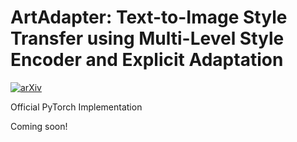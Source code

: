 # ArtAdapter: Text-to-Image Style Transfer using Multi-Level Style Encoder and Explicit Adaptation

[![arXiv](https://img.shields.io/badge/arXiv-2311.16973-b31b1b.svg)]([https://arxiv.org/pdf/2311.16973.pdf](https://arxiv.org/abs/2312.02109)https://arxiv.org/abs/2312.02109)

Official PyTorch Implementation

Coming soon!

